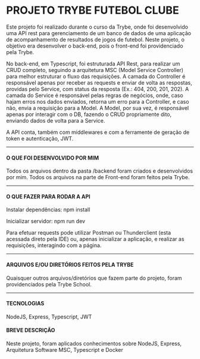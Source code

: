 # PROJETO TRYBE FUTEBOL CLUBE

Este projeto foi realizado durante o curso da Trybe, onde foi desenvolvido uma API rest para gerenciamento de um banco de dados de uma aplicação de acompanhamento de resultados de jogos de futebol. Neste projeto, o objetivo era desenvolver o back-end, pois o front-end foi providenciado pela Trybe. 

No back-end, em Typescript, foi estruturada API Rest, para realizar um CRUD completo, seguindo a arquitetura MSC (Model Service Controller) para melhor estruturar o fluxo das requisições. A camada do Controller é responsável apenas por receber as requests e enviar de volta as respostas, providas pelo Service, com status da resposta (Ex.: 404, 200, 201, 202). A camada do Service é responsável pelas regras de negócios, onde, caso hajam erros nos dados enviados, retorna um erro para a Controller, e caso não, envia a requisição para a Model. A Model, por sua vez, é responsável apenas por interagir com o DB, fazendo o CRUD propriamente dito, enviando dados de volta para a Service. 

A API conta, também com middlewares e com a ferramente de geração de token e autenticação, JWT.

---

#### O QUE FOI DESENVOLVIDO POR MIM

Todos os arquivos dentro da pasta /backend foram criados e desenvolvidos por mim. Todos os arquivos na parte de Front-end foram feitos pela Trybe.

---

#### O QUE FAZER PARA RODAR A API

Instalar dependências:
npm install

Inicializar servidor:
npm run dev

Para efetuar requests pode utilizar Postman ou Thunderclient (esta acessada direto pela IDE) ou, apenas inicializar a aplicação, e realizar as requisições, interagindo com a página.

---

#### ARQUIVOS E/OU DIRETÓRIOS FEITOS PELA TRYBE

Quaisquer outros arquivos/diretórios que fazem parte do projeto, foram providenciados pela Trybe School.

---

#### TECNOLOGIAS

NodeJS, Express, Typescript, JWT

#### BREVE DESCRIÇÃO

Neste projeto, foram aplicados conhecimentos sobre NodeJS, Express, Arquitetura Software MSC, Typescript e Docker
